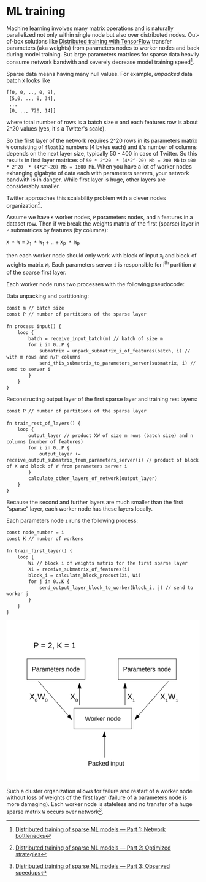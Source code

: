 # ML training

Machine learning involves many matrix operations and is naturally parallelized not only within single node but also over distributed nodes. Out-of-box solutions like [Distributed training with TensorFlow](https://www.tensorflow.org/guide/distributed_training) transfer parameters (aka weights) from parameters nodes to worker nodes and back during model training. But large parameters matrices for sparse data heavily consume network bandwith and severely decrease model training speed[^twitter].

Sparse data means having many null values. For example, *unpacked* data batch `X` looks like
```ignore
[[0, 0, .., 0, 9], 
 [5,0, .., 0, 34], 
 ...
 [0, .., 720, 14]]
``` 
where total number of rows is a batch size `m` and each features row is about 2^20 values (yes, it's a Twitter's scale).

So the first layer of the network requires 2^20 rows in its parameters matrix `W` consisting of `float32` numbers (4 bytes each) and it's number of columns depends on the next layer size, typically 50 - 400 in case of Twitter. So this results in first layer matrices of 
`50 * 2^20  * (4*2^-20) Mb = 200 Mb` to `400 * 2^20  * (4*2^-20) Mb = 1600 Mb`. When you have a lot of worker nodes exhanging gigabyte of data each with parameters servers, your network bandwith is in danger. While first layer is huge, other layers are considerably smaller.

Twitter approaches this scalability problem with a clever nodes organization[^approach].

Assume we have `K` worker nodes, `P` parameters nodes, and `n` features in a dataset row.
Then if we break the weights matrix of the first (sparse) layer in `P` submatrices by features (by columns):

`X * W` = `X`<sub>1</sub>` * W`<sub>1</sub> + .. + `X`<sub>P</sub>` * W`<sub>P</sub>

then each worker node should only work with block of input `X`<sub>i</sub> and block of weights matrix `W`<sub>i</sub>.
Each parameters server `i` is responsible for i<sup>th</sup> partition `W`<sub>i</sub> of the sparse first layer.

Each worker node runs two processes with the following pseudocode:

Data unpacking and partitioning:

```ignore
const m // batch size
const P // number of partitions of the sparse layer

fn process_input() {
    loop {
        batch = receive_input_batch(m) // batch of size m
        for i in 0..P {
            submatrix = unpack_submatrix_i_of_features(batch, i) // with m rows and n/P columns
            send_this_submatrix_to_parameters_server(submatrix, i) // send to server i
        }
    }
}
```

Reconstructing output layer of the first sparse layer and training rest layers:

```ignore
const P // number of partitions of the sparse layer

fn train_rest_of_layers() {
    loop {
        output_layer // product XW of size m rows (batch size) and n columns (number of features)
        for i in 0..P {
            output_layer += receive_output_submatrix_from_parameters_server(i) // product of block of X and block of W from parameters server i
        }
        calculate_other_layers_of_network(output_layer)
    }
}
```
Because the second and further layers are much smaller than the first "sparse" layer, each worker node has these layers locally.

Each parameters node `i` runs the following process:

```ignore
const node_number = i
const K // number of workers

fn train_first_layer() {
    loop {
        Wi // block i of weights matrix for the first sparse layer
        Xi = receive_submatrix_of_features(i)
        block_i = calculate_block_product(Xi, Wi)
        for j in 0..K {
            send_output_layer_block_to_worker(block_i, j) // send to worker j
        }
    }
}
```

![Twitter ML cluster](images/twitter.svg)

Such a cluster organization allows for failure and restart of a worker node without loss of weights of the first layer (failure of a parameters node is more damaging). Each worker node is stateless and no transfer of a huge sparse matrix `W` occurs over network[^results].

[^twitter]: [Distributed training of sparse ML models — Part 1: Network bottlenecks](https://blog.twitter.com/engineering/en_us/topics/insights/2020/distributed-training-of-sparse-machine-learning-models-1)

[^approach]: [Distributed training of sparse ML models — Part 2: Optimized strategies](https://blog.twitter.com/engineering/en_us/topics/insights/2020/distributed-training-of-sparse-machine-learning-models-2)

[^results]: [Distributed training of sparse ML models — Part 3: Observed speedups](https://blog.twitter.com/engineering/en_us/topics/insights/2020/distributed-training-of-sparse-machine-learning-models-3)